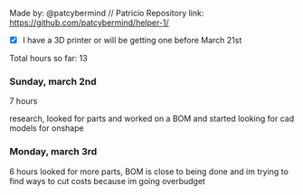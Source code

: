Made by: @patcybermind // Patricio
Repository link: https://github.com/patcybermind/helper-1/

- [x] I have a 3D printer or will be getting one before March 21st

Total hours so far: 13

### Sunday, march 2nd
7 hours

research, looked for parts and worked on a BOM and started looking for cad models for onshape

### Monday, march 3rd
6 hours
looked for more parts, BOM is close to being done and im trying to find ways to cut costs because im going overbudget
